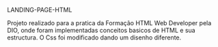 LANDING-PAGE-HTML

Projeto realizado para a pratica da Formação HTML Web Developer pela DIO, onde foram implementadas conceitos basicos de HTML e sua estructura.
O Css foi modificado dando um disenho diferente.
